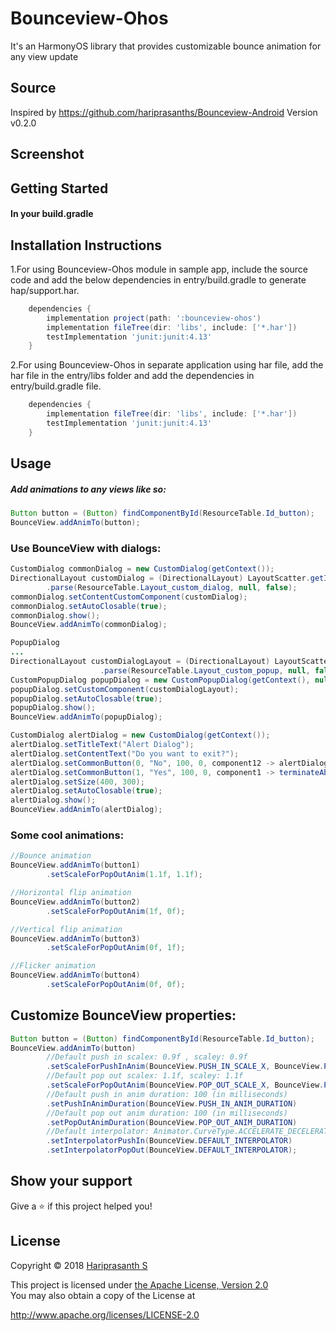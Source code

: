 # Bounceview-Ohos
It's an HarmonyOS library that provides customizable bounce animation for any view update

## Source
Inspired by https://github.com/hariprasanths/Bounceview-Android Version v0.2.0

## Screenshot

## Getting Started
<h4>In your build.gradle</h4>

## Installation Instructions
1.For using Bounceview-Ohos module in sample app, include the source code and add the below dependencies in entry/build.gradle to generate hap/support.har.
```groovy
	dependencies {
		implementation project(path: ':bounceview-ohos')
        implementation fileTree(dir: 'libs', include: ['*.har'])
        testImplementation 'junit:junit:4.13'
	}
```
2.For using Bounceview-Ohos in separate application using har file, add the har file in the entry/libs folder and add the dependencies in entry/build.gradle file.
```groovy
	dependencies {
		implementation fileTree(dir: 'libs', include: ['*.har'])
		testImplementation 'junit:junit:4.13'
	}
```
## Usage

<h5>Add animations to any views like so:</h5>

```java
Button button = (Button) findComponentById(ResourceTable.Id_button);
BounceView.addAnimTo(button);
```

### Use BounceView with dialogs:

```java
CustomDialog commonDialog = new CustomDialog(getContext());
DirectionalLayout customDialog = (DirectionalLayout) LayoutScatter.getInstance(getContext())
        .parse(ResourceTable.Layout_custom_dialog, null, false);
commonDialog.setContentCustomComponent(customDialog);
commonDialog.setAutoClosable(true);
commonDialog.show();
BounceView.addAnimTo(commonDialog);

PopupDialog
...
DirectionalLayout customDialogLayout = (DirectionalLayout) LayoutScatter.getInstance(getContext())
                    .parse(ResourceTable.Layout_custom_popup, null, false);
CustomPopupDialog popupDialog = new CustomPopupDialog(getContext(), null);
popupDialog.setCustomComponent(customDialogLayout);
popupDialog.setAutoClosable(true);
popupDialog.show();
BounceView.addAnimTo(popupDialog);

CustomDialog alertDialog = new CustomDialog(getContext());
alertDialog.setTitleText("Alert Dialog");
alertDialog.setContentText("Do you want to exit?");
alertDialog.setCommonButton(0, "No", 100, 0, component12 -> alertDialog.destroy());
alertDialog.setCommonButton(1, "Yes", 100, 0, component1 -> terminateAbility());
alertDialog.setSize(400, 300);
alertDialog.setAutoClosable(true);
alertDialog.show();
BounceView.addAnimTo(alertDialog);
```

### Some cool animations:

```java
//Bounce animation
BounceView.addAnimTo(button1)
        .setScaleForPopOutAnim(1.1f, 1.1f);

//Horizontal flip animation
BounceView.addAnimTo(button2)
        .setScaleForPopOutAnim(1f, 0f);

//Vertical flip animation
BounceView.addAnimTo(button3)
        .setScaleForPopOutAnim(0f, 1f);

//Flicker animation
BounceView.addAnimTo(button4)
        .setScaleForPopOutAnim(0f, 0f);
```

## Customize BounceView properties:

```java
Button button = (Button) findComponentById(ResourceTable.Id_button);
BounceView.addAnimTo(button)
        //Default push in scalex: 0.9f , scaley: 0.9f
        .setScaleForPushInAnim(BounceView.PUSH_IN_SCALE_X, BounceView.PUSH_IN_SCALE_Y)
        //Default pop out scalex: 1.1f, scaley: 1.1f
        .setScaleForPopOutAnim(BounceView.POP_OUT_SCALE_X, BounceView.POP_OUT_SCALE_Y)
        //Default push in anim duration: 100 (in milliseconds)
        .setPushInAnimDuration(BounceView.PUSH_IN_ANIM_DURATION)
        //Default pop out anim duration: 100 (in milliseconds)
        .setPopOutAnimDuration(BounceView.POP_OUT_ANIM_DURATION)
        //Default interpolator: Animator.CurveType.ACCELERATE_DECELERATE
        .setInterpolatorPushIn(BounceView.DEFAULT_INTERPOLATOR)
        .setInterpolatorPopOut(BounceView.DEFAULT_INTERPOLATOR);
```

## Show your support

Give a :star: if this project helped you!

## License

Copyright :copyright: 2018 [Hariprasanth S](https://github.com/hariprasanths)

This project is licensed under [the Apache License, Version 2.0](https://github.com/hariprasanths/Bounceview-Android/blob/master/LICENSE)
<br/>You may also obtain a copy of the License at

http://www.apache.org/licenses/LICENSE-2.0